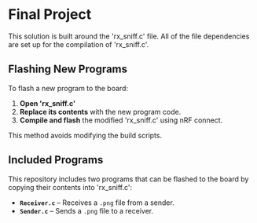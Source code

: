 # Final Project

This solution is built around the 'rx_sniff.c' file. All of the file dependencies are set up for the compilation of 'rx_sniff.c'.

## Flashing New Programs

To flash a new program to the board:

1. **Open 'rx_sniff.c'**
2. **Replace its contents** with the new program code.
3. **Compile and flash** the modified 'rx_sniff.c' using nRF connect.

This method avoids modifying the build scripts.

## Included Programs

This repository includes two programs that can be flashed to the board by copying their contents into 'rx_sniff.c':

- **`Receiver.c`** – Receives a `.png` file from a sender.
- **`Sender.c`** – Sends a `.png` file to a receiver.
